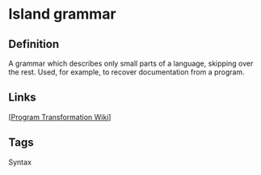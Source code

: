 # Island grammar

## Definition
A grammar which describes only small parts of a language, skipping over the rest. Used, for example, to recover documentation from a program.

## Links


[[Program Transformation Wiki](http://www.program-transformation.org/Transform/IslandGrammars)]

## Tags
Syntax


